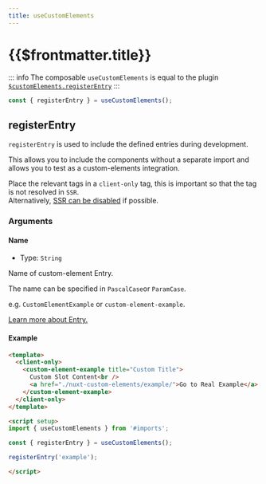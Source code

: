 ```yaml
---
title: useCustomElements
---
```


# {{$frontmatter.title}}

::: info
The composable `useCustomElements` is equal to the plugin [`$customElements.registerEntry`](/v2/guide/plugins#customelementsregisterentry)
:::

```js
const { registerEntry } = useCustomElements();
```

## registerEntry

`registerEntry` is used to include the defined entries during development.

This allows you to include the components without a separate import and allows you to test as a custom-elements integration.

Place the relevant tags in a `client-only` tag, this is important so that the tag is not resolved in `SSR`.  
Alternatively, [SSR can be disabled](https://nuxt.com/docs/api/configuration/nuxt-config#ssr) if possible.

### Arguments

#### Name

- Type: `String`

Name of custom-element Entry.

The name can be specified in `PascalCase`or `ParamCase`.

e.g. `CustomElementExample` or `custom-element-example`.

[Learn more about Entry.](/guide/options#entry)

#### Example

```html
<template>
  <client-only>
    <custom-element-example title="Custom Title">
      Custom Slot Content<br />
      <a href="./nuxt-custom-elements/example/">Go to Real Example</a>
    </custom-element-example>
  </client-only>
</template>

<script setup>
import { useCustomElements } from '#imports';

const { registerEntry } = useCustomElements();

registerEntry('example');

</script>
```
